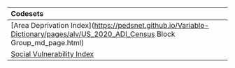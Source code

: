 |Codesets                   |
|:--------------------------|
|[Area Deprivation Index](https://pedsnet.github.io/Variable-Dictionary/pages/alv/US_2020_ADI_Census Block Group_md_page.html)|
|[Social Vulnerability Index](https://pedsnet.github.io/Variable-Dictionary/pages/alv/SVI2020_US_md_page.html)|
